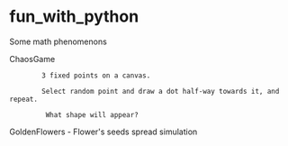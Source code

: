 # fun_with_python
Some math phenomenons

ChaosGame
            
            3 fixed points on a canvas.
            
            Select random point and draw a dot half-way towards it, and repeat.
            
             What shape will appear?
            
            
GoldenFlowers - Flower's seeds spread simulation

